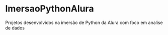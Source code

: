 # ImersaoPythonAlura
Projetos desenvolvidos na imersão de Python da Alura com foco em analise de dados 
